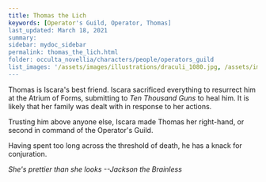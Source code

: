 ```yaml
---
title: Thomas the Lich
keywords: [Operator's Guild, Operator, Thomas]
last_updated: March 18, 2021
summary: 
sidebar: mydoc_sidebar
permalink: thomas_the_lich.html
folder: occulta_novellia/characters/people/operators_guild
list_images: '/assets/images/illustrations/draculi_1080.jpg, /assets/images/illustrations/laurence_the_duelist_1080.jpg,/assets/images/illustrations/iscara_the_ten_thousand_guns_1080.jpg,/assets/images/illustrations/alpha_draculi_1080.jpg'
---
```


Thomas is Iscara's best friend. Iscara sacrificed everything to resurrect him at the Atrium of Forms, submitting to *Ten Thousand Guns* to heal him. It is likely that her family was dealt with in response to her actions.

Trusting him above anyone else, Iscara made Thomas her right-hand, or second in command of the Operator's Guild.

Having spent too long across the threshold of death, he has a knack for conjuration.

*She's prettier than she looks --Jackson the Brainless*
